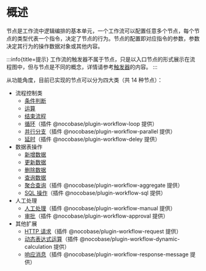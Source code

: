 # 概述

节点是工作流中逻辑编排的基本单元，一个工作流可以配置任意多个节点，每个节点的类型代表一个指令，决定了节点的行为。节点的配置即对应指令的参数，参数决定其行为的操作数据对象或其他内容。

:::info{title=提示}
工作流的触发器不属于节点，只是以入口节点的形式展示在流程图中，但与节点是不同的概念，详情请参考[触发器](../../triggers/index/index.md)的内容。
:::

从功能角度，目前已实现的节点可以分为四大类（共 14 种节点）：

- 流程控制类
  - [条件判断](../condition/index.md)
  - [运算](../calculation/index.md)
  - [结束流程](../end/index.md)
  - [循环](../../../../workflow-loop/index/index.md)（插件 @nocobase/plugin-workflow-loop 提供）
  - [并行分支](../../../../workflow-parallel/index/index.md)（插件 @nocobase/plugin-workflow-parallel 提供）
  - [延时](../../../../workflow-delay/index/index.md)（插件 @nocobase/plugin-workflow-deley 提供）
- 数据表操作
  - [新增数据](../create/index.md)
  - [更新数据](../update/index.md)
  - [删除数据](../destroy/index.md)
  - [查询数据](../query/index.md)
  - [聚合查询](../../../../workflow-aggregate/index/index.md)（插件 @nocobase/plugin-workflow-aggregate 提供）
  - [SQL 操作](../../../../workflow-sql/index/index.md)（插件 @nocobase/plugin-workflow-sql 提供）
- 人工处理
  - [人工处理](../../../../workflow-manual/index/index.md)（插件 @nocobase/plugin-workflow-manual 提供）
  - [审批](../../../../workflow-approval/index/index.md)（插件 @nocobase/plugin-workflow-approval 提供）
- 其他扩展
  - [HTTP 请求](../../../../workflow-request/index/index.md)（插件 @nocobase/plugin-workflow-request 提供）
  - [动态表达式运算](../../../../workflow-dynamic-calculation/index/index.md)（插件 @nocobase/plugin-workflow-dynamic-calculation 提供）
  - [响应消息](../../../../workflow-response-message/index/index.md)（插件 @nocobase/plugin-workflow-response-message 提供）

